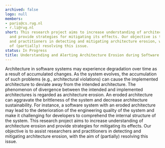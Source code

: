 ```yaml
---
archived: false
logo: null
members:
- paris@cs.rug.nl
- r.li@rug.nl
short: This research project aims to increase understanding of architecture erosion
  and provide strategies for mitigating its effects. Our objective is to assist researchers
  and practitioners in detecting and mitigating architecture erosion, with the aim
  of (partially) resolving this issue.
status: In Progress
title: Understanding and Alerting Architecture Erosion during Software Development
---
```


Architecture in software systems may experience degradation over time as a result of accumulated changes. As the system evolves, the accumulation of such problems (e.g., architectural violations) can cause the implemented architecture to deviate away from the intended architecture. The phenomenon of divergence between the intended and implemented architectures is regarded as architecture erosion. An eroded architecture can aggravate the brittleness of the system and decrease architecture sustainability. For instance, a software system with an eroded architecture may lead to the deterioration of the engineering quality of the system and make it challenging for developers to comprehend the internal structure of the system. This research project aims to increase understanding of architecture erosion and provide strategies for mitigating its effects. Our objective is to assist researchers and practitioners in detecting and mitigating architecture erosion, with the aim of (partially) resolving this issue.